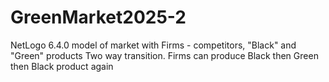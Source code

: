 # GreenMarket2025-2
NetLogo 6.4.0 model of market with Firms - competitors, "Black" and "Green" products
Two way transition. Firms can produce Black then Green then Black product again
